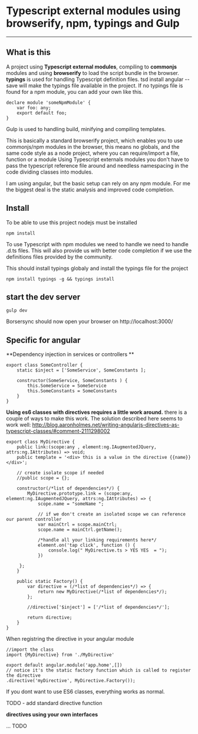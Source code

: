 # Typescript external modules using browserify, npm, typings and Gulp
--------------------------------------------------------------------
## What is this
A project using **Typescript external modules**, compiling to **commonjs** modules and using **browserify** to load the script bundle in the browser. **typings** is used for handling Typescript definition files. tsd install angular --save will make the typings file available in the project.
If no typings file is found for a npm module, you can add your own like this. 

    declare module 'someNpmModule' {
        var foo: any;
        export default foo;
    } 
    

Gulp is used to handling build, minifying and compiling templates.

This is basically a standard browserify project, which enables you to use commonjs/npm modules in the browser, this means no globals, and the same code style as a node project, where you can require/import a file, function or a module
Using Typescript externals modules you don't have to pass the typescript reference file around and needless namespacing in the code dividing classes into modules.

I am using angular, but the basic setup can rely on any npm module.
For me the biggest deal is the static analysis and improved code completion.


## Install
To be able to use this project nodejs must be installed

    npm install

To use Typescript with npm modules we need to handle we need to handle .d.ts files.
This will also provide us with better code completion if we use the definitions files provided by the community.

This should install typings globaly and install the typings file for the project

    npm install typings -g && typings install



## start the dev server ##
    gulp dev

Borsersync should now open your browser on http://localhost:3000/

## Specific for angular 

**Dependency injection in services or controllers **

    export class SomeController {
        static $inject = ['SomeService', SomeConstants ];
    
        constructor(SomeService, SomeConstants ) {
            this.SomeService = SomeService
            this.SomeConstants = SomeConstants
        }
    }

**Using es6 classes with directives requires a little work around.** there is a couple of ways to make this work. The solution described here seems to work well:
http://blog.aaronholmes.net/writing-angularjs-directives-as-typescript-classes/#comment-2111298002


    export class MyDirective {
        public link:(scope:any , element:ng.IAugmentedJQuery, attrs:ng.IAttributes) => void;
        public template = '<div> this is a value in the directive {{name}}</div>';

        // create isolate scope if needed
        //public scope = {};

        constructor(/*list of dependencies*/) {
            MyDirective.prototype.link = (scope:any, element:ng.IAugmentedJQuery, attrs:ng.IAttributes) => {
                scope.name = "someName ";

                // if we don't create an isolated scope we can reference our parent controller
                var mainCtrl = scope.mainCtrl;
                scope.name = mainCtrl.getName();

                /*handle all your linking requirements here*/
                element.on('tap click', function () {
                    console.log(" MyDirective.ts > YES YES  = ");
                })

         };
        }
        
        public static Factory() {
            var directive = (/*list of dependencies*/) => {
                return new MyDirective(/*list of dependencies*/);
            };

            //directive['$inject'] = ['/*list of dependencies*/'];

            return directive;
        }
    }
    
When registring the directive in your angular module

    
    //import the class
    import {MyDirective} from './MyDirective'
    
    export default angular.module('app.home',[])
    // notice it's the static factory function which is called to register the directive
    .directive('myDirective', MyDirective.Factory());


If you dont want to use ES6 classes, everything works as normal.

TODO - add standard directive function


**directives using your own interfaces**

... TODO
